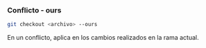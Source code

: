 ###  Conflicto - ours

```bash
git checkout <archivo> --ours
```

En un conflicto, aplica en <archivo> los cambios realizados en la rama actual.
